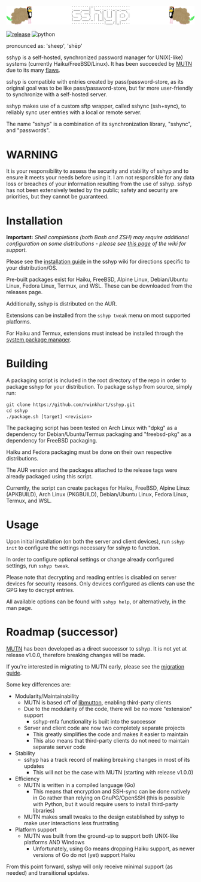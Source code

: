![sshyp](https://github.com/rwinkhart/sshyp-labs/blob/main/extra/artwork/sshyp-banner.png)

[![release](https://img.shields.io/github/v/release/rwinkhart/sshyp)](https://github.com/rwinkhart/sshyp/releases)
![python](https://img.shields.io/badge/python-3.8--3.12-yellow)

pronounced as: 'sheep', 'shēp'

sshyp is a self-hosted, synchronized password manager for UNIX(-like) systems (currently Haiku/FreeBSD/Linux). It has been succeeded by [MUTN](https://github.com/rwinkhart/MUTN) due to its many [flaws](https://github.com/rwinkhart/sshyp/blob/main/wiki/postmortem.md).

sshyp is compatible with entries created by pass/password-store, as its original goal was to be like pass/password-store, but far more user-friendly to synchronize with a self-hosted server.

sshyp makes use of a custom sftp wrapper, called sshync (ssh+sync), to reliably sync user entries with a local or remote server.

The name "sshyp" is a combination of its synchronization library, "sshync", and "passwords".

# WARNING
It is your responsibility to assess the security and stability of sshyp and to ensure it meets your needs before using it.
I am not responsible for any data loss or breaches of your information resulting from the use of sshyp.
sshyp has not been extensively tested by the public; safety and security are priorities, but they cannot be guaranteed.

# Installation
**Important:** *Shell completions (both Bash and ZSH) may require additional configuration on some distributions - please see [this page](https://github.com/rwinkhart/sshyp/blob/main/wiki/completions.md) of the wiki for support.*

Please see the [installation guide](https://github.com/rwinkhart/sshyp/blob/main/wiki/install.md) in the sshyp wiki for directions specific to your distribution/OS.

Pre-built packages exist for Haiku, FreeBSD, Alpine Linux, Debian/Ubuntu Linux, Fedora Linux, Termux, and WSL. These can be downloaded from the releases page.

Additionally, sshyp is distributed on the AUR.

Extensions can be installed from the `sshyp tweak` menu on most supported platforms.

For Haiku and Termux, extensions must instead be installed through the [system package manager](https://github.com/rwinkhart/sshyp-labs/releases).

# Building
A packaging script is included in the root directory of the repo in order to package sshyp for your distribution. To package sshyp from source, simply run:

```
git clone https://github.com/rwinkhart/sshyp.git
cd sshyp
./package.sh [target] <revision>
```

The packaging script has been tested on Arch Linux with "dpkg" as a dependency for Debian/Ubuntu/Termux packaging and "freebsd-pkg" as a dependency for FreeBSD packaging.

Haiku and Fedora packaging must be done on their own respective distributions.

The AUR version and the packages attached to the release tags were already packaged using this script.

Currently, the script can create packages for Haiku, FreeBSD, Alpine Linux (APKBUILD), Arch Linux (PKGBUILD), Debian/Ubuntu Linux, Fedora Linux, Termux, and WSL.

# Usage
Upon initial installation (on both the server and client devices), run `sshyp init` to configure the settings necessary for sshyp to function.

In order to configure optional settings or change already configured settings, run `sshyp tweak`.

Please note that decrypting and reading entries is disabled on server devices for security reasons. Only devices configured as clients can use the GPG key to decrypt entries.

All available options can be found with `sshyp help`, or alternatively, in the man page.

# Roadmap (successor)

[MUTN](https://github.com/rwinkhart/MUTN) has been developed as a direct successor to sshyp. It is not yet at release v1.0.0, therefore breaking changes will be made.

If you're interested in migrating to MUTN early, please see the [migration guide](https://github.com/rwinkhart/libmutton/blob/main/wiki/migration.md).

Some key differences are:
- Modularity/Maintainability
    - MUTN is based off of [libmutton](https://github.com/rwinkhart/libmutton), enabling third-party clients
    - Due to the modularity of the code, there will be no more "extension" support
        - sshyp-mfa functionality is built into the successor
    - Server and client code are now two completely separate projects
        - This greatly simplifies the code and makes it easier to maintain
        - This also means that third-party clients do not need to maintain separate server code
- Stability
    - sshyp has a track record of making breaking changes in most of its updates
        - This will not be the case with MUTN (starting with release v1.0.0)
- Efficiency
    - MUTN is written in a compiled language (Go)
        - This means that encryption and SSH-sync can be done natively in Go rather than relying on GnuPG/OpenSSH (this is possible with Python, but it would require users to install third-party libraries)
    - MUTN makes small tweaks to the design established by sshyp to make user interactions less frustrating
- Platform support
    - MUTN was built from the ground-up to support both UNIX-like platforms AND Windows
        - Unfortunately, using Go means dropping Haiku support, as newer versions of Go do not (yet) support Haiku

From this point forward, sshyp will only receive minimal support (as needed) and transitional updates.
